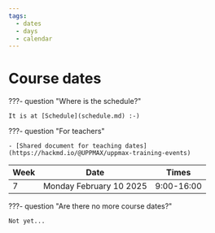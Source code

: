 ```yaml
---
tags:
  - dates
  - days
  - calendar
---
```


# Course dates

???- question "Where is the schedule?"

    It is at [Schedule](schedule.md) :-)

???- question "For teachers"

    - [Shared document for teaching dates](https://hackmd.io/@UPPMAX/uppmax-training-events)

Week|Date                  |Times
----|----------------------|-----------
7   |Monday February 10 2025|9:00-16:00

???- question "Are there no more course dates?"

    Not yet...
